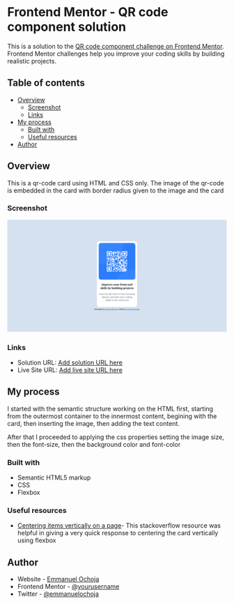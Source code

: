 # Frontend Mentor - QR code component solution

This is a solution to the [QR code component challenge on Frontend Mentor](https://www.frontendmentor.io/challenges/qr-code-component-iux_sIO_H). Frontend Mentor challenges help you improve your coding skills by building realistic projects. 

## Table of contents

- [Overview](#overview)
  - [Screenshot](#screenshot)
  - [Links](#links)
- [My process](#my-process)
  - [Built with](#built-with)
  - [Useful resources](#useful-resources)
- [Author](#author)

## Overview
This is a qr-code card using HTML and CSS only. The image of the qr-code is embedded in the card with border radius given to the image and the card 

### Screenshot

![](./screenshot.png)

### Links

- Solution URL: [Add solution URL here](https://your-solution-url.com)
- Live Site URL: [Add live site URL here](https://your-live-site-url.com)

## My process
I started with the semantic structure working on the HTML first, starting from the outermost container to the innermost content, begining with the card, then inserting the image, then adding the text content.

After that I proceeded to applying the css properties setting the image size, then the font-size, then the background color and font-color

### Built with

- Semantic HTML5 markup
- CSS
- Flexbox

### Useful resources

- [Centering items vertically on a page](https://stackoverflow.com/questions/25311541/how-to-vertically-align-text-inside-a-flexbox)- This stackoverflow resource was helpful in giving a very quick response to centering the card vertically using flexbox


## Author

- Website - [Emmanuel Ochoja](https://www.your-site.com)
- Frontend Mentor - [@yourusername](https://www.frontendmentor.io/profile/yourusername)
- Twitter - [@emmanuelochoja](https://www.twitter.com/yourusername)

